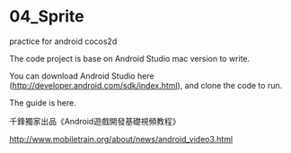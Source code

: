 # 04_Sprite
practice for android cocos2d

The code project is base on Android Studio mac version to write.

You can download Android Studio here (http://developer.android.com/sdk/index.html), and clone the code to run.

The guide is here.

千鋒獨家出品《Android遊戲開發基礎視頻教程》

http://www.mobiletrain.org/about/news/android_video3.html
